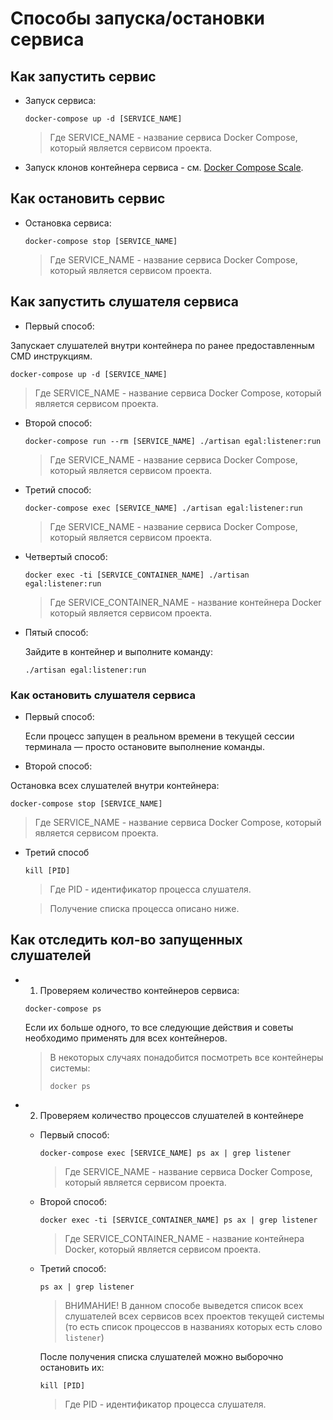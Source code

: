# Способы запуска/остановки сервиса

## Как запустить сервис

* Запуск сервиса:

  ```shell
  docker-compose up -d [SERVICE_NAME]
  ```

  > Где SERVICE_NAME - название сервиса Docker Compose, который является сервисом проекта.
   
* Запуск клонов контейнера сервиса - см. [Docker Compose Scale](https://docs.docker.com/compose/reference/scale/).

## Как остановить сервис

* Остановка сервиса:

  ```shell
  docker-compose stop [SERVICE_NAME]
  ```

  > Где SERVICE_NAME - название сервиса Docker Compose, который является сервисом проекта.

## Как запустить слушателя сервиса

* Первый способ:

Запускает слушателей внутри контейнера по ранее предоставленным CMD инструкциям.
  ```shell
  docker-compose up -d [SERVICE_NAME]
  ```

  > Где SERVICE_NAME - название сервиса Docker Compose, который является сервисом проекта.


* Второй способ:

  ```shell
  docker-compose run --rm [SERVICE_NAME] ./artisan egal:listener:run
  ```

  > Где SERVICE_NAME - название сервиса Docker Compose, который является сервисом проекта.

* Третий способ:

  ```shell
  docker-compose exec [SERVICE_NAME] ./artisan egal:listener:run
  ```

  > Где SERVICE_NAME - название сервиса Docker Compose, который является сервисом проекта.

* Четвертый способ:

  ```shell
  docker exec -ti [SERVICE_CONTAINER_NAME] ./artisan egal:listener:run
  ```

  > Где SERVICE_CONTAINER_NAME - название контейнера Docker который является сервисом проекта.
  
* Пятый способ:
  
  Зайдите в контейнер и выполните команду:
  ```shell
  ./artisan egal:listener:run
  ```

<!-- Есть пять разных способ запуска слушателя сервиса. Может стоит пояснить когда каждый из них используется/какой из них лучше? -->

### Как остановить слушателя сервиса

* Первый способ:

  Если процесс запущен в реальном времени в текущей сессии терминала — просто остановите выполнение команды.

* Второй способ:

 Остановка всех слушателей внутри контейнера:
  ```shell
  docker-compose stop [SERVICE_NAME]
  ```

  > Где SERVICE_NAME - название сервиса Docker Compose, который является сервисом проекта.


* Третий способ

  ```shell
  kill [PID]
  ```

  > Где PID - идентификатор процесса слушателя.
  
  > Получение списка процесса описано ниже.

## Как отследить кол-во запущенных слушателей

* 1. Проверяем количество контейнеров сервиса:

    ```shell
    docker-compose ps
    ```
    
    Если их больше одного, то все следующие действия
    и советы необходимо применять для всех контейнеров.
    
    > В некоторых случаях понадобится посмотреть все контейнеры системы:
    > ```shell
    > docker ps
    > ```

* 2. Проверяем количество процессов слушателей в контейнере

  * Первый способ:
    
      ```shell
      docker-compose exec [SERVICE_NAME] ps ax | grep listener
      ```
  
    > Где SERVICE_NAME - название сервиса Docker Compose, который является сервисом проекта.

  * Второй способ:

    ```shell
    docker exec -ti [SERVICE_CONTAINER_NAME] ps ax | grep listener
    ```

    > Где SERVICE_CONTAINER_NAME - название контейнера Docker, который является сервисом проекта.

  * Третий способ:

    ```shell
    ps ax | grep listener
    ```

    > ВНИМАНИЕ! В данном способе выведется список 
    > всех слушателей всех сервисов всех проектов текущей системы (то есть список процессов в названиях которых есть слово `listener`)
  
    После получения списка слушателей можно выборочно остановить их:
  
    ```shell
    kill [PID]
    ```
  
    > Где PID - идентификатор процесса слушателя.

  
